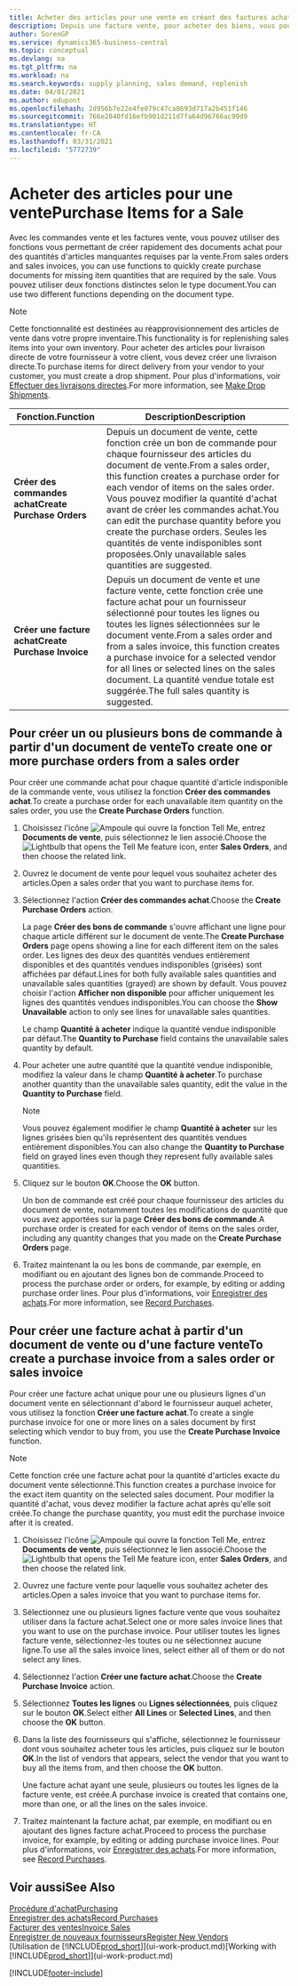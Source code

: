 ```yaml
---
title: Acheter des articles pour une vente en créant des factures achat | Microsoft Docs
description: Depuis une facture vente, pour acheter des biens, vous pouvez créer une facture achat pour un fournisseur.
author: SorenGP
ms.service: dynamics365-business-central
ms.topic: conceptual
ms.devlang: na
ms.tgt_pltfrm: na
ms.workload: na
ms.search.keywords: supply planning, sales demand, replenish
ms.date: 04/01/2021
ms.author: edupont
ms.openlocfilehash: 2d956b7e22e4fe079c47ca8693d717a2b451f146
ms.sourcegitcommit: 766e2840fd16efb901d211d7fa64d96766ac99d9
ms.translationtype: HT
ms.contentlocale: fr-CA
ms.lasthandoff: 03/31/2021
ms.locfileid: "5772739"
---
```

# <a name="purchase-items-for-a-sale"></a><span data-ttu-id="da231-103">Acheter des articles pour une vente</span><span class="sxs-lookup"><span data-stu-id="da231-103">Purchase Items for a Sale</span></span>
<span data-ttu-id="da231-104">Avec les commandes vente et les factures vente, vous pouvez utiliser des fonctions vous permettant de créer rapidement des documents achat pour des quantités d'articles manquantes requises par la vente.</span><span class="sxs-lookup"><span data-stu-id="da231-104">From sales orders and sales invoices, you can use functions to quickly create purchase documents for missing item quantities that are required by the sale.</span></span> <span data-ttu-id="da231-105">Vous pouvez utiliser deux fonctions distinctes selon le type document.</span><span class="sxs-lookup"><span data-stu-id="da231-105">You can use two different functions depending on the document type.</span></span>

> [!Note]
> <span data-ttu-id="da231-106">Cette fonctionnalité est destinées au réapprovisionnement des articles de vente dans votre propre inventaire.</span><span class="sxs-lookup"><span data-stu-id="da231-106">This functionality is for replenishing sales items into your own inventory.</span></span> <span data-ttu-id="da231-107">Pour acheter des articles pour livraison directe de votre fournisseur à votre client, vous devez créer une livraison directe.</span><span class="sxs-lookup"><span data-stu-id="da231-107">To purchase items for direct delivery from your vendor to your customer, you must create a drop shipment.</span></span> <span data-ttu-id="da231-108">Pour plus d'informations, voir [Effectuer des livraisons directes](sales-how-drop-shipment.md).</span><span class="sxs-lookup"><span data-stu-id="da231-108">For more information, see [Make Drop Shipments](sales-how-drop-shipment.md).</span></span>   

|<span data-ttu-id="da231-109">Fonction.</span><span class="sxs-lookup"><span data-stu-id="da231-109">Function</span></span>|<span data-ttu-id="da231-110">Description</span><span class="sxs-lookup"><span data-stu-id="da231-110">Description</span></span>|
|--------|-----------|
|<span data-ttu-id="da231-111">**Créer des commandes achat**</span><span class="sxs-lookup"><span data-stu-id="da231-111">**Create Purchase Orders**</span></span>|<span data-ttu-id="da231-112">Depuis un document de vente, cette fonction crée un bon de commande pour chaque fournisseur des articles du document de vente.</span><span class="sxs-lookup"><span data-stu-id="da231-112">From a sales order, this function creates a purchase order for each vendor of items on the sales order.</span></span> <span data-ttu-id="da231-113">Vous pouvez modifier la quantité d'achat avant de créer les commandes achat.</span><span class="sxs-lookup"><span data-stu-id="da231-113">You can edit the purchase quantity before you create the purchase orders.</span></span> <span data-ttu-id="da231-114">Seules les quantités de vente indisponibles sont proposées.</span><span class="sxs-lookup"><span data-stu-id="da231-114">Only unavailable sales quantities are suggested.</span></span>
|<span data-ttu-id="da231-115">**Créer une facture achat**</span><span class="sxs-lookup"><span data-stu-id="da231-115">**Create Purchase Invoice**</span></span>|<span data-ttu-id="da231-116">Depuis un document de vente et une facture vente, cette fonction crée une facture achat pour un fournisseur sélectionné pour toutes les lignes ou toutes les lignes sélectionnées sur le document vente.</span><span class="sxs-lookup"><span data-stu-id="da231-116">From a sales order and from a sales invoice, this function creates a purchase invoice for a selected vendor for all lines or selected lines on the sales document.</span></span> <span data-ttu-id="da231-117">La quantité vendue totale est suggérée.</span><span class="sxs-lookup"><span data-stu-id="da231-117">The full sales quantity is suggested.</span></span>|

## <a name="to-create-one-or-more-purchase-orders-from-a-sales-order"></a><span data-ttu-id="da231-118">Pour créer un ou plusieurs bons de commande à partir d'un document de vente</span><span class="sxs-lookup"><span data-stu-id="da231-118">To create one or more purchase orders from a sales order</span></span>
<span data-ttu-id="da231-119">Pour créer une commande achat pour chaque quantité d'article indisponible de la commande vente, vous utilisez la fonction **Créer des commandes achat**.</span><span class="sxs-lookup"><span data-stu-id="da231-119">To create a purchase order for each unavailable item quantity on the sales order, you use the **Create Purchase Orders** function.</span></span>

1. <span data-ttu-id="da231-120">Choisissez l'icône ![Ampoule qui ouvre la fonction Tell Me](media/ui-search/search_small.png "Dites-moi ce que vous voulez faire"), entrez **Documents de vente**, puis sélectionnez le lien associé.</span><span class="sxs-lookup"><span data-stu-id="da231-120">Choose the ![Lightbulb that opens the Tell Me feature](media/ui-search/search_small.png "Tell me what you want to do") icon, enter **Sales Orders**, and then choose the related link.</span></span>
2. <span data-ttu-id="da231-121">Ouvrez le document de vente pour lequel vous souhaitez acheter des articles.</span><span class="sxs-lookup"><span data-stu-id="da231-121">Open a sales order that you want to purchase items for.</span></span>
3. <span data-ttu-id="da231-122">Sélectionnez l'action **Créer des commandes achat**.</span><span class="sxs-lookup"><span data-stu-id="da231-122">Choose the **Create Purchase Orders** action.</span></span>

    <span data-ttu-id="da231-123">La page **Créer des bons de commande** s'ouvre affichant une ligne pour chaque article différent sur le document de vente.</span><span class="sxs-lookup"><span data-stu-id="da231-123">The **Create Purchase Orders** page opens showing a line for each different item on the sales order.</span></span> <span data-ttu-id="da231-124">Les lignes des deux des quantités vendues entièrement disponibles et des quantités vendues indisponibles (grisées) sont affichées par défaut.</span><span class="sxs-lookup"><span data-stu-id="da231-124">Lines for both fully available sales quantities and unavailable sales quantities (grayed) are shown by default.</span></span> <span data-ttu-id="da231-125">Vous pouvez choisir l'action **Afficher non disponible** pour afficher uniquement les lignes des quantités vendues indisponibles.</span><span class="sxs-lookup"><span data-stu-id="da231-125">You can choose the **Show Unavailable** action to only see lines for unavailable sales quantities.</span></span>

    <span data-ttu-id="da231-126">Le champ **Quantité à acheter** indique la quantité vendue indisponible par défaut.</span><span class="sxs-lookup"><span data-stu-id="da231-126">The **Quantity to Purchase** field contains the unavailable sales quantity by default.</span></span>
4. <span data-ttu-id="da231-127">Pour acheter une autre quantité que la quantité vendue indisponible, modifiez la valeur dans le champ **Quantité à acheter**.</span><span class="sxs-lookup"><span data-stu-id="da231-127">To purchase another quantity than the unavailable sales quantity, edit the value in the **Quantity to Purchase** field.</span></span>

    > [!NOTE]  
    >   <span data-ttu-id="da231-128">Vous pouvez également modifier le champ **Quantité à acheter** sur les lignes grisées bien qu'ils représentent des quantités vendues entièrement disponibles.</span><span class="sxs-lookup"><span data-stu-id="da231-128">You can also change the **Quantity to Purchase** field on grayed lines even though they represent fully available sales quantities.</span></span>
5. <span data-ttu-id="da231-129">Cliquez sur le bouton **OK**.</span><span class="sxs-lookup"><span data-stu-id="da231-129">Choose the **OK** button.</span></span>

    <span data-ttu-id="da231-130">Un bon de commande est créé pour chaque fournisseur des articles du document de vente, notamment toutes les modifications de quantité que vous avez apportées sur la page **Créer des bons de commande**.</span><span class="sxs-lookup"><span data-stu-id="da231-130">A purchase order is created for each vendor of items on the sales order, including any quantity changes that you made on the **Create Purchase Orders** page.</span></span>
7. <span data-ttu-id="da231-131">Traitez maintenant la ou les bons de commande, par exemple, en modifiant ou en ajoutant des lignes bon de commande.</span><span class="sxs-lookup"><span data-stu-id="da231-131">Proceed to process the purchase order or orders, for example, by editing or adding purchase order lines.</span></span> <span data-ttu-id="da231-132">Pour plus d'informations, voir [Enregistrer des achats](purchasing-how-record-purchases.md).</span><span class="sxs-lookup"><span data-stu-id="da231-132">For more information, see [Record Purchases](purchasing-how-record-purchases.md).</span></span>


## <a name="to-create-a-purchase-invoice-from-a-sales-order-or-sales-invoice"></a><span data-ttu-id="da231-133">Pour créer une facture achat à partir d'un document de vente ou d'une facture vente</span><span class="sxs-lookup"><span data-stu-id="da231-133">To create a purchase invoice from a sales order or sales invoice</span></span>
<span data-ttu-id="da231-134">Pour créer une facture achat unique pour une ou plusieurs lignes d'un document vente en sélectionnant d'abord le fournisseur auquel acheter, vous utilisez la fonction **Créer une facture achat**.</span><span class="sxs-lookup"><span data-stu-id="da231-134">To create a single purchase invoice for one or more lines on a sales document by first selecting which vendor to buy from, you use the **Create Purchase Invoice** function.</span></span>

> [!NOTE]  
>   <span data-ttu-id="da231-135">Cette fonction crée une facture achat pour la quantité d'articles exacte du document vente sélectionné.</span><span class="sxs-lookup"><span data-stu-id="da231-135">This function creates a purchase invoice for the exact item quantity on the selected sales document.</span></span> <span data-ttu-id="da231-136">Pour modifier la quantité d'achat, vous devez modifier la facture achat après qu'elle soit créée.</span><span class="sxs-lookup"><span data-stu-id="da231-136">To change the purchase quantity, you must edit the purchase invoice after it is created.</span></span>  

1. <span data-ttu-id="da231-137">Choisissez l'icône ![Ampoule qui ouvre la fonction Tell Me](media/ui-search/search_small.png "Dites-moi ce que vous voulez faire"), entrez **Documents de vente**, puis sélectionnez le lien associé.</span><span class="sxs-lookup"><span data-stu-id="da231-137">Choose the ![Lightbulb that opens the Tell Me feature](media/ui-search/search_small.png "Tell me what you want to do") icon, enter **Sales Orders**, and then choose the related link.</span></span>
2. <span data-ttu-id="da231-138">Ouvrez une facture vente pour laquelle vous souhaitez acheter des articles.</span><span class="sxs-lookup"><span data-stu-id="da231-138">Open a sales invoice that you want to purchase items for.</span></span>
3. <span data-ttu-id="da231-139">Sélectionnez une ou plusieurs lignes facture vente que vous souhaitez utiliser dans la facture achat.</span><span class="sxs-lookup"><span data-stu-id="da231-139">Select one or more sales invoice lines that you want to use on the purchase invoice.</span></span> <span data-ttu-id="da231-140">Pour utiliser toutes les lignes facture vente, sélectionnez-les toutes ou ne sélectionnez aucune ligne.</span><span class="sxs-lookup"><span data-stu-id="da231-140">To use all the sales invoice lines, select either all of them or do not select any lines.</span></span>
4. <span data-ttu-id="da231-141">Sélectionnez l'action **Créer une facture achat**.</span><span class="sxs-lookup"><span data-stu-id="da231-141">Choose the **Create Purchase Invoice** action.</span></span>
5. <span data-ttu-id="da231-142">Sélectionnez **Toutes les lignes** ou **Lignes sélectionnées**, puis cliquez sur le bouton **OK**.</span><span class="sxs-lookup"><span data-stu-id="da231-142">Select either **All Lines** or **Selected Lines**, and then choose the **OK** button.</span></span>  
6. <span data-ttu-id="da231-143">Dans la liste des fournisseurs qui s'affiche, sélectionnez le fournisseur dont vous souhaitez acheter tous les articles, puis cliquez sur le bouton **OK**.</span><span class="sxs-lookup"><span data-stu-id="da231-143">In the list of vendors that appears, select the vendor that you want to buy all the items from, and then choose the **OK** button.</span></span>

    <span data-ttu-id="da231-144">Une facture achat ayant une seule, plusieurs ou toutes les lignes de la facture vente, est créée.</span><span class="sxs-lookup"><span data-stu-id="da231-144">A purchase invoice is created that contains one, more than one, or all the lines on the sales invoice.</span></span>
7. <span data-ttu-id="da231-145">Traitez maintenant la facture achat, par exemple, en modifiant ou en ajoutant des lignes facture achat.</span><span class="sxs-lookup"><span data-stu-id="da231-145">Proceed to process the purchase invoice, for example, by editing or adding purchase invoice lines.</span></span> <span data-ttu-id="da231-146">Pour plus d'informations, voir [Enregistrer des achats](purchasing-how-record-purchases.md).</span><span class="sxs-lookup"><span data-stu-id="da231-146">For more information, see [Record Purchases](purchasing-how-record-purchases.md).</span></span>

## <a name="see-also"></a><span data-ttu-id="da231-147">Voir aussi</span><span class="sxs-lookup"><span data-stu-id="da231-147">See Also</span></span>
[<span data-ttu-id="da231-148">Procédure d'achat</span><span class="sxs-lookup"><span data-stu-id="da231-148">Purchasing</span></span>](purchasing-manage-purchasing.md)  
[<span data-ttu-id="da231-149">Enregistrer des achats</span><span class="sxs-lookup"><span data-stu-id="da231-149">Record Purchases</span></span>](purchasing-how-record-purchases.md)  
[<span data-ttu-id="da231-150">Facturer des ventes</span><span class="sxs-lookup"><span data-stu-id="da231-150">Invoice Sales</span></span>](sales-how-invoice-sales.md)  
[<span data-ttu-id="da231-151">Enregistrer de nouveaux fournisseurs</span><span class="sxs-lookup"><span data-stu-id="da231-151">Register New Vendors</span></span>](purchasing-how-register-new-vendors.md)  
<span data-ttu-id="da231-152">[Utilisation de [!INCLUDE[prod_short](includes/prod_short.md)]](ui-work-product.md)</span><span class="sxs-lookup"><span data-stu-id="da231-152">[Working with [!INCLUDE[prod_short](includes/prod_short.md)]](ui-work-product.md)</span></span>


[!INCLUDE[footer-include](includes/footer-banner.md)]